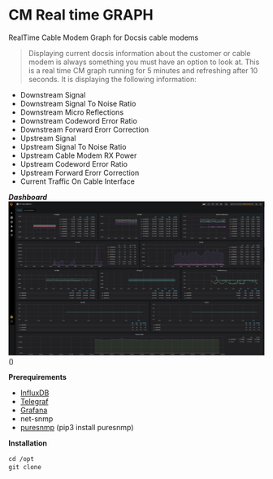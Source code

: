 # CM Real time GRAPH
RealTime Cable Modem Graph for Docsis cable modems

>Displaying current docsis information about the customer or cable modem is always something you must have an option to look at. This is a real time CM graph running for 5 minutes and refreshing after 10 seconds. It is displaying the following information:

- Downstream Signal
- Downstream Signal To Noise Ratio
- Downstream Micro Reflections
- Downstream Codeword Error Ratio
- Downstream Forward Erorr Correction
- Upstream Signal
- Upstream Signal To Noise Ratio
- Upstream Cable Modem RX Power
- Upstream Codeword Error Ratio
- Upstream Forward Erorr Correction
- Current Traffic On Cable Interface

***Dashboard***
![Dashboard](/images/screencapture-localhost-3333-d-6gm-OtWWk-rt-cm-graph-2019-05-20-15_58_40.png)()

**Prerequirements**
- <a href="https://docs.influxdata.com/influxdb/v1.7/introduction/installation/">InfluxDB</a>
- <a href="https://docs.influxdata.com/telegraf/v1.10/introduction/installation/">Telegraf</a>
- <a href="https://grafana.com/docs/installation/">Grafana</a>
- net-snmp
- <a href="https://pypi.org/project/puresnmp/">puresnmp</a> (pip3 install puresnmp)

**Installation**
```
cd /opt
git clone 
```

